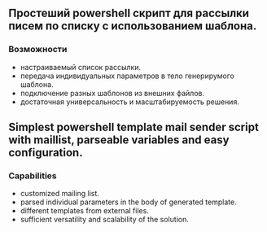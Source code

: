 ## Простеший powershell скрипт для рассылки писем по списку с использованием шаблона.

### Возможности
- настраиваемый список рассылки.
- передача индивидуальных параметров в тело генерирумого шаблона.
- подключение разных шаблонов из внешних файлов.
- достаточная универсальность и масштабируемость решения.

## Simplest powershell template mail sender script with maillist, parseable variables and easy configuration.

### Capabilities
- customized mailing list.
- parsed individual parameters in the body of generated template.
- different templates from external files.
- sufficient versatility and scalability of the solution.
